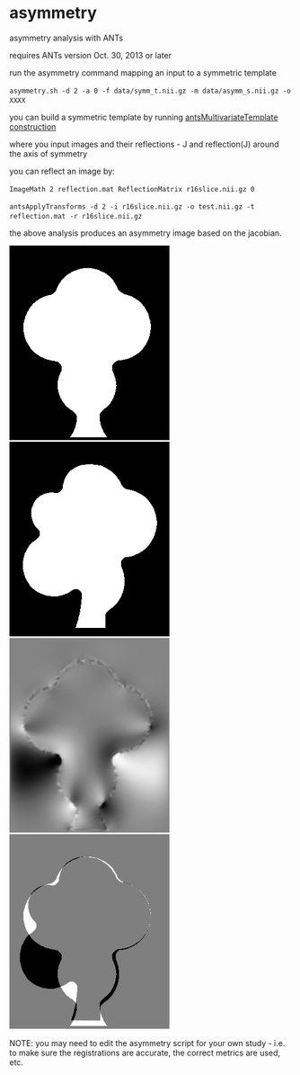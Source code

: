 asymmetry
=========

asymmetry analysis with ANTs

requires ANTs version Oct. 30, 2013 or later 

run the asymmetry command mapping an input to a symmetric template 

`asymmetry.sh -d 2 -a 0 -f data/symm_t.nii.gz -m data/asymm_s.nii.gz -o XXXX`

you can build a symmetric template by running [antsMultivariateTemplate construction](https://github.com/ntustison/TemplateBuildingExample)

where you input images and their reflections - J and reflection(J) around the axis of symmetry

you can reflect an image by:

`ImageMath 2 reflection.mat ReflectionMatrix r16slice.nii.gz 0 `

`antsApplyTransforms -d 2 -i r16slice.nii.gz -o test.nii.gz -t reflection.mat -r r16slice.nii.gz`

the above analysis produces an asymmetry image based on the jacobian.

![template](https://github.com/stnava/asymmetry/blob/master/data/symm_t.jpg?raw=true)
![Asymmetry](https://github.com/stnava/asymmetry/blob/master/data/asymm_s.jpg?raw=true)
![AsymmMeasurement](https://github.com/stnava/asymmetry/blob/master/data/asymm_measure.jpg?raw=true)
![Diff](https://github.com/stnava/asymmetry/blob/master/data/diff_of_images.jpg?raw=true)


NOTE: you may need to edit the asymmetry script for your own study - i.e. to make sure the registrations are accurate, the correct metrics are used, etc.